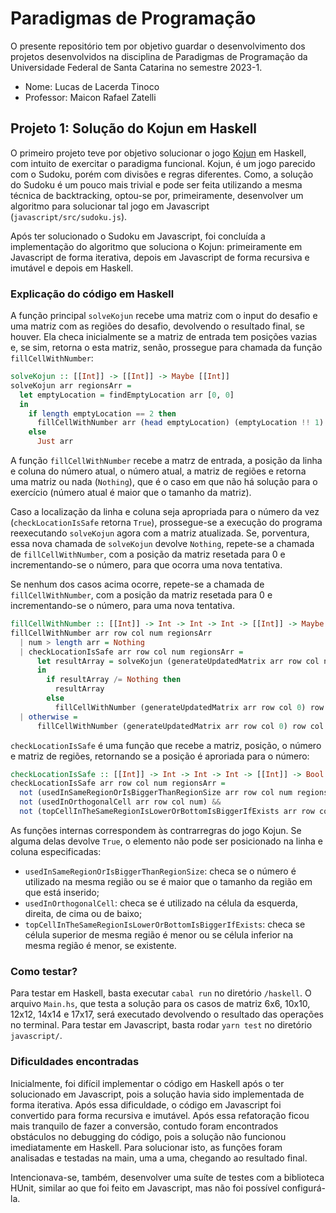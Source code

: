 # Paradigmas de Programação

O presente repositório tem por objetivo guardar o desenvolvimento dos projetos
desenvolvidos na disciplina de Paradigmas de Programação da Universidade Federal
de Santa Catarina no semestre 2023-1.

- Nome: Lucas de Lacerda Tinoco
- Professor: Maicon Rafael Zatelli

## Projeto 1: Solução do Kojun em Haskell

O primeiro projeto teve por objetivo solucionar o jogo
[Kojun](https://www.janko.at/Raetsel/Kojun/index.htm) em Haskell, com intuito de
exercitar o paradigma funcional. Kojun, é um jogo parecido com o Sudoku, porém
com divisões e regras diferentes. Como, a solução do Sudoku é um pouco mais
trivial e pode ser feita utilizando a mesma técnica de backtracking, optou-se
por, primeiramente, desenvolver um algoritmo para solucionar tal jogo em
Javascript (`javascript/src/sudoku.js`).

Após ter solucionado o Sudoku em Javascript, foi concluída a implementação do
algoritmo que soluciona o Kojun: primeiramente em Javascript de forma iterativa,
depois em Javascript de forma recursiva e imutável e depois em Haskell.

### Explicação do código em Haskell

A função principal `solveKojun` recebe uma matriz com o input do desafio e uma
matriz com as regiões do desafio, devolvendo o resultado final, se houver. Ela
checa inicialmente se a matriz de entrada tem posições vazias e, se sim, retorna
o esta matriz, senão, prossegue para chamada da função `fillCellWithNumber`:

```haskell
solveKojun :: [[Int]] -> [[Int]] -> Maybe [[Int]]
solveKojun arr regionsArr =
  let emptyLocation = findEmptyLocation arr [0, 0]
  in
    if length emptyLocation == 2 then
      fillCellWithNumber arr (head emptyLocation) (emptyLocation !! 1) 1 regionsArr
    else
      Just arr
```

A função `fillCellWithNumber` recebe a matrz de entrada, a posição da linha e
coluna do número atual, o número atual, a matriz de regiões e retorna uma matriz
ou nada (`Nothing`), que é o caso em que não há solução para o exercício (número
atual é maior que o tamanho da matriz).

Caso a localização da linha e coluna seja apropriada para o número da vez
(`checkLocationIsSafe` retorna `True`), prossegue-se a execução do programa
reexecutando `solveKojun` agora com a matriz atualizada. Se, porventura, essa
nova chamada de `solveKojun` devolve `Nothing`, repete-se a chamada de
`fillCellWithNumber`, com a posição da matriz resetada para 0 e incrementando-se
o número, para que ocorra uma nova tentativa.

Se nenhum dos casos acima ocorre, repete-se a chamada de `fillCellWithNumber`,
com a posição da matriz resetada para 0 e incrementando-se o número, para uma
nova tentativa.

```haskell
fillCellWithNumber :: [[Int]] -> Int -> Int -> Int -> [[Int]] -> Maybe [[Int]]
fillCellWithNumber arr row col num regionsArr
  | num > length arr = Nothing
  | checkLocationIsSafe arr row col num regionsArr =
      let resultArray = solveKojun (generateUpdatedMatrix arr row col num) regionsArr
      in
        if resultArray /= Nothing then
          resultArray
        else
          fillCellWithNumber (generateUpdatedMatrix arr row col 0) row col (num + 1) regionsArr
  | otherwise =
      fillCellWithNumber (generateUpdatedMatrix arr row col 0) row col (num + 1) regionsArr
```

`checkLocationIsSafe` é uma função que recebe a matriz, posição, o número e
matriz de regiões, retornando se a posição é aproriada para o número:

```haskell
checkLocationIsSafe :: [[Int]] -> Int -> Int -> Int -> [[Int]] -> Bool
checkLocationIsSafe arr row col num regionsArr =
  not (usedInSameRegionOrIsBiggerThanRegionSize arr row col num regionsArr) &&
  not (usedInOrthogonalCell arr row col num) &&
  not (topCellInTheSameRegionIsLowerOrBottomIsBiggerIfExists arr row col num regionsArr)
```

As funções internas correspondem às contrarregras do jogo Kojun. Se alguma delas
devolve `True`, o elemento não pode ser posicionado na linha e coluna
especificadas:

- `usedInSameRegionOrIsBiggerThanRegionSize`: checa se o número é utilizado na
  mesma região ou se é maior que o tamanho da região em que está inserido;
- `usedInOrthogonalCell`: checa se é utilizado na célula da esquerda, direita,
  de cima ou de baixo;
- `topCellInTheSameRegionIsLowerOrBottomIsBiggerIfExists`: checa se célula
  superior de mesma região é menor ou se célula inferior na mesma região é
  menor, se existente.

### Como testar?

Para testar em Haskell, basta executar `cabal run` no diretório `/haskell`. O
arquivo `Main.hs`, que testa a solução para os casos de matriz 6x6, 10x10,
12x12, 14x14 e 17x17, será executado devolvendo o resultado das operações no
terminal. Para testar em Javascript, basta rodar `yarn test` no diretório
`javascript/`.

### Dificuldades encontradas

Inicialmente, foi difícil implementar o código em Haskell após o ter solucionado
em Javascript, pois a solução havia sido implementada de forma iterativa. Após essa
dificuldade, o código em Javascript foi convertido para forma recursiva e
imutável. Após essa refatoração ficou mais tranquilo de fazer a conversão,
contudo foram encontrados obstáculos no debugging do código, pois a solução não
funcionou imediatamente em Haskell. Para solucionar isto, as funções foram
analisadas e testadas na main, uma a uma, chegando ao resultado final.

Intencionava-se, também, desenvolver uma suíte de testes com a biblioteca HUnit,
similar ao que foi feito em Javascript, mas não foi possível configurá-la.
